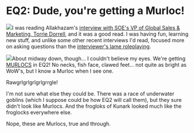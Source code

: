 # EQ2: Dude, you're getting a Murloc!

![](http://westkarana.com/wp-content/uploads/2007/10/eq2murloc.jpg)I was reading Allakhazam's [interview with SOE's VP of Global Sales & Marketing, Torrie Dorrell](http://eq2.allakhazam.com/db/guides.html?guide=1089), and it was a good read. I was having fun, learning new stuff, and unlike some other recent interviews I'd read, focused more on asking questions than the [interviewer's lame roleplaying](http://eq2.allakhazam.com/db/guides.html?guide=1086).

![](http://westkarana.com/wp-content/uploads/2007/10/warcraft_murlock.jpg)About midway down, though... I couldn't believe my eyes. We're getting [MURLOCS](http://en.wikipedia.org/wiki/Murloc) in EQ2! No necks, fish face, clawed feet... not quite as bright as WoW's, but I know a Murloc when I see one.

Rawgrlgrlgrlgrlgrrgle!

I'm not sure what else they could be. There was a race of underwater goblins (which I suppose could be how EQ2 will call them), but they sure didn't look like Murlocs. And the frogloks of Kunark looked much like the froglocks everywhere else.

Nope, these are Murlocs, true and through.
